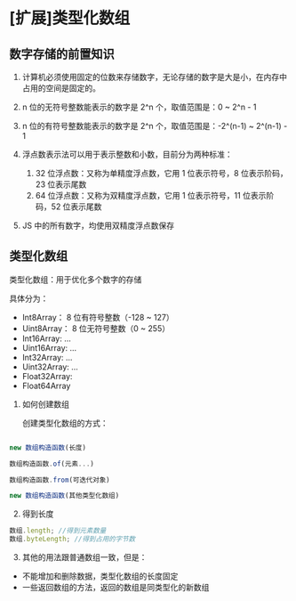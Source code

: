 # [扩展]类型化数组

## 数字存储的前置知识

1. 计算机必须使用固定的位数来存储数字，无论存储的数字是大是小，在内存中占用的空间是固定的。

2. n 位的无符号整数能表示的数字是 2^n 个，取值范围是：0 ~ 2^n - 1

3. n 位的有符号整数能表示的数字是 2^n 个，取值范围是：-2^(n-1) ~ 2^(n-1) - 1

4. 浮点数表示法可以用于表示整数和小数，目前分为两种标准：

   1. 32 位浮点数：又称为单精度浮点数，它用 1 位表示符号，8 位表示阶码，23 位表示尾数
   2. 64 位浮点数：又称为双精度浮点数，它用 1 位表示符号，11 位表示阶码，52 位表示尾数

5. JS 中的所有数字，均使用双精度浮点数保存

## 类型化数组

类型化数组：用于优化多个数字的存储

具体分为：

- Int8Array： 8 位有符号整数（-128 ~ 127）
- Uint8Array： 8 位无符号整数（0 ~ 255）
- Int16Array: ...
- Uint16Array: ...
- Int32Array: ...
- Uint32Array: ...
- Float32Array:
- Float64Array

1. 如何创建数组

   创建类型化数组的方式：

```js

new 数组构造函数(长度)

数组构造函数.of(元素...)

数组构造函数.from(可迭代对象)

new 数组构造函数(其他类型化数组)

```

2. 得到长度

```js
数组.length; //得到元素数量
数组.byteLength; //得到占用的字节数
```

3. 其他的用法跟普通数组一致，但是：

- 不能增加和删除数据，类型化数组的长度固定
- 一些返回数组的方法，返回的数组是同类型化的新数组
